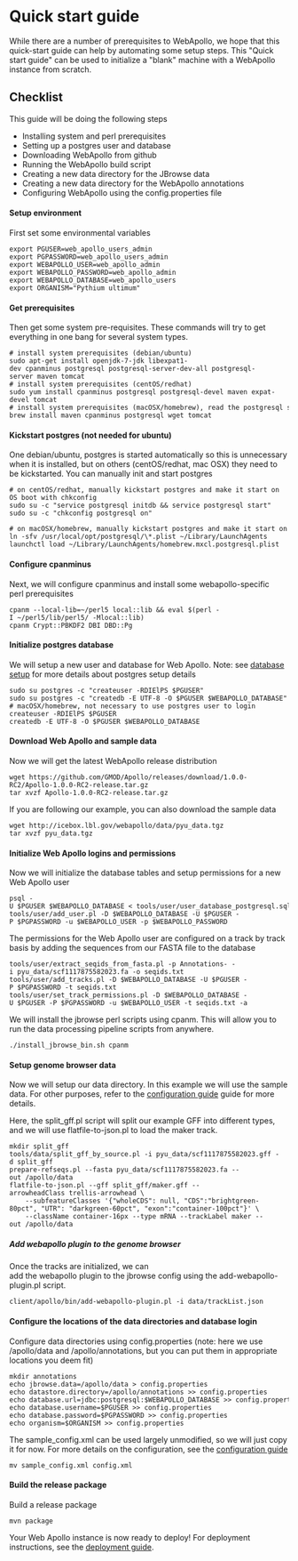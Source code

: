 # Quick start guide


While there are a number of prerequisites to WebApollo, we hope that
this quick-start guide can help by automating some setup steps. This
"Quick start guide" can be used to initialize a "blank" machine with a
WebApollo instance from scratch.

## Checklist
This guide will be doing the following steps

 - Installing system and perl prerequisites
 - Setting up a postgres user and database
 - Downloading WebApollo from github
 - Running the WebApollo build script
 - Creating a new data directory for the JBrowse data
 - Creating a new data directory for the WebApollo annotations
 - Configuring WebApollo using the config.properties file

#### Setup environment
First set some environmental variables

    export PGUSER=web_apollo_users_admin
    export PGPASSWORD=web_apollo_users_admin
    export WEBAPOLLO_USER=web_apollo_admin
    export WEBAPOLLO_PASSWORD=web_apollo_admin
    export WEBAPOLLO_DATABASE=web_apollo_users
    export ORGANISM="Pythium ultimum"

#### Get prerequisites

Then get some system pre-requisites. These commands will try to get everything in one bang for several system types.

    # install system prerequisites (debian/ubuntu)
    sudo apt-get install openjdk-7-jdk libexpat1-dev cpanminus postgresql postgresql-server-dev-all postgresql-server maven tomcat
    # install system prerequisites (centOS/redhat)
    sudo yum install cpanminus postgresql postgresql-devel maven expat-devel tomcat
    # install system prerequisites (macOSX/homebrew), read the postgresql start guide
    brew install maven cpanminus postgresql wget tomcat

#### Kickstart postgres (not needed for ubuntu)
One debian/ubuntu, postgres is started automatically so this is unnecessary when it is installed, but on others (centOS/redhat, mac OSX) they need to be kickstarted. You can manually init and start postgres

    # on centOS/redhat, manually kickstart postgres and make it start on OS boot with chkconfig
    sudo su -c "service postgresql initdb && service postgresql start"
    sudo su -c "chkconfig postgresql on"

    # on macOSX/homebrew, manually kickstart postgres and make it start on OS boot with launchctl
    ln -sfv /usr/local/opt/postgresql/\*.plist ~/Library/LaunchAgents
    launchctl load ~/Library/LaunchAgents/homebrew.mxcl.postgresql.plist

#### Configure cpanminus
Next, we will configure cpanminus and install some webapollo-specific perl prerequisites

    cpanm --local-lib=~/perl5 local::lib && eval $(perl -I ~/perl5/lib/perl5/ -Mlocal::lib)
    cpanm Crypt::PBKDF2 DBI DBD::Pg

#### Initialize postgres database
We will setup a new user and database for Web Apollo. Note: see [database setup](Database_setup.md#authentication) for more details about postgres setup details

    sudo su postgres -c "createuser -RDIElPS $PGUSER"
    sudo su postgres -c "createdb -E UTF-8 -O $PGUSER $WEBAPOLLO_DATABASE"
    # macOSX/homebrew, not necessary to use postgres user to login
    createuser -RDIElPS $PGUSER
    createdb -E UTF-8 -O $PGUSER $WEBAPOLLO_DATABASE

#### Download Web Apollo and sample data
Now we will get the latest WebApollo release distribution

    wget https://github.com/GMOD/Apollo/releases/download/1.0.0-RC2/Apollo-1.0.0-RC2-release.tar.gz
    tar xvzf Apollo-1.0.0-RC2-release.tar.gz

If you are following our example, you can also download the sample data

    wget http://icebox.lbl.gov/webapollo/data/pyu_data.tgz
    tar xvzf pyu_data.tgz

#### Initialize Web Apollo logins and permissions
Now we will initialize the database tables and setup permissions for a new Web Apollo user

    psql -U $PGUSER $WEBAPOLLO_DATABASE < tools/user/user_database_postgresql.sql
    tools/user/add_user.pl -D $WEBAPOLLO_DATABASE -U $PGUSER -P $PGPASSWORD -u $WEBAPOLLO_USER -p $WEBAPOLLO_PASSWORD

The permissions for the Web Apollo user are configured on a track by track basis by adding the sequences from our FASTA file to the database 

    tools/user/extract_seqids_from_fasta.pl -p Annotations- -i pyu_data/scf1117875582023.fa -o seqids.txt
    tools/user/add_tracks.pl -D $WEBAPOLLO_DATABASE -U $PGUSER -P $PGPASSWORD -t seqids.txt
    tools/user/set_track_permissions.pl -D $WEBAPOLLO_DATABASE -U $PGUSER -P $PGPASSWORD -u $WEBAPOLLO_USER -t seqids.txt -a

We will install the jbrowse perl scripts using cpanm. This will allow you to run the data processing pipeline scripts from anywhere.

    ./install_jbrowse_bin.sh cpanm

#### Setup genome browser data
Now we will setup our data directory. In this example we will use the sample data. For other purposes, refer to the [configuration guide](Configuration.md) guide for more details.

Here, the split_gff.pl script will split our example GFF into different types, and we will use flatfile-to-json.pl to load the maker track.

    mkdir split_gff
    tools/data/split_gff_by_source.pl -i pyu_data/scf1117875582023.gff -d split_gff
    prepare-refseqs.pl --fasta pyu_data/scf1117875582023.fa --out /apollo/data
    flatfile-to-json.pl --gff split_gff/maker.gff --arrowheadClass trellis-arrowhead \
        --subfeatureClasses '{"wholeCDS": null, "CDS":"brightgreen-80pct", "UTR": "darkgreen-60pct", "exon":"container-100pct"}' \
        --className container-16px --type mRNA --trackLabel maker --out /apollo/data

##### Add webapollo plugin to the genome browser
Once the tracks are initialized, we can add the webapollo plugin to the jbrowse config using the add-webapollo-plugin.pl script.

    client/apollo/bin/add-webapollo-plugin.pl -i data/trackList.json

#### Configure the locations of the data directories and database login
Configure data directories using config.properties (note: here we use /apollo/data and /apollo/annotations, but you can put them in appropriate locations you deem fit)

    mkdir annotations
    echo jbrowse.data=/apollo/data > config.properties
    echo datastore.directory=/apollo/annotations >> config.properties
    echo database.url=jdbc:postgresql:$WEBAPOLLO_DATABASE >> config.properties
    echo database.username=$PGUSER >> config.properties
    echo database.password=$PGPASSWORD >> config.properties
    echo organism=$ORGANISM >> config.properties

The sample_config.xml can be used largely unmodified, so we will just copy it for now. For more details on the configuration, see the [configuration guide](Config.md)

    mv sample_config.xml config.xml


#### Build the release package

Build a release package

    mvn package

Your Web Apollo instance is now ready to deploy! For deployment instructions, see the [deployment guide](Deploy.md).

